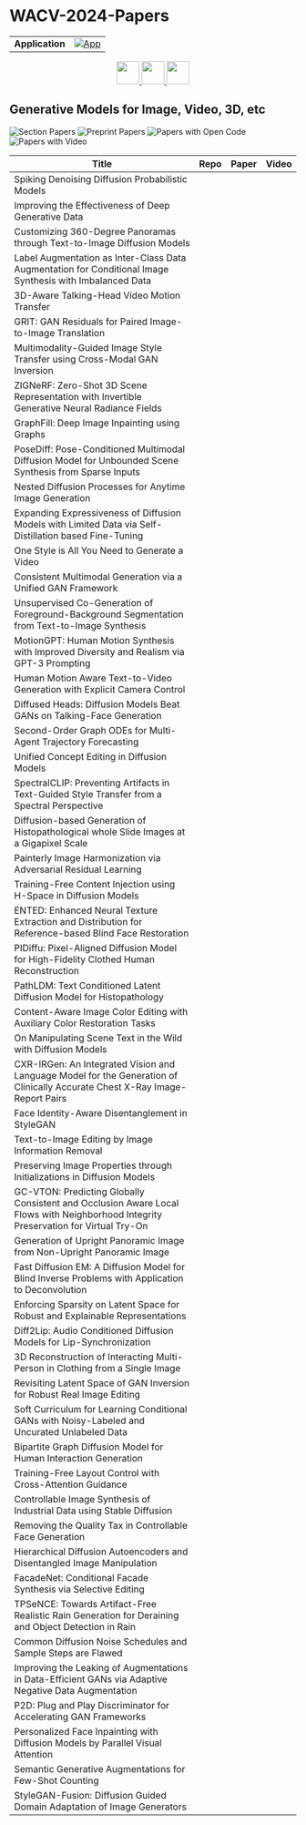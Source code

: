 # WACV-2024-Papers

<table>
    <tr>
        <td><strong>Application</strong></td>
        <td>
            <a href="https://huggingface.co/spaces/DmitryRyumin/NewEraAI-Papers" style="float:left;">
                <img src="https://img.shields.io/badge/🤗-NewEraAI--Papers-FFD21F.svg" alt="App" />
            </a>
        </td>
    </tr>
</table>

<div align="center">
    <a href="https://github.com/DmitryRyumin/WACV-2024-Papers/blob/main/sections/explainable_fair_accountable-privacy-preserving.md">
        <img src="https://cdn.jsdelivr.net/gh/DmitryRyumin/NewEraAI-Papers@main/images/left.svg" width="40" alt="" />
    </a>
    <a href="https://github.com/DmitryRyumin/WACV-2024-Papers/">
        <img src="https://cdn.jsdelivr.net/gh/DmitryRyumin/NewEraAI-Papers@main/images/home.svg" width="40" alt="" />
    </a>
    <a href="https://github.com/DmitryRyumin/WACV-2024-Papers/blob/main/sections/vision_language_and_other_modalities.md">
        <img src="https://cdn.jsdelivr.net/gh/DmitryRyumin/NewEraAI-Papers@main/images/right.svg" width="40" alt="" />
    </a>
</div>

## Generative Models for Image, Video, 3D, etc

![Section Papers](https://img.shields.io/badge/Section%20Papers-soon-42BA16) ![Preprint Papers](https://img.shields.io/badge/Preprint%20Papers-soon-b31b1b) ![Papers with Open Code](https://img.shields.io/badge/Papers%20with%20Open%20Code-soon-1D7FBF) ![Papers with Video](https://img.shields.io/badge/Papers%20with%20Video-soon-FF0000)

| **Title** | **Repo** | **Paper** | **Video** |
|-----------|:--------:|:---------:|:---------:|
| Spiking Denoising Diffusion Probabilistic Models |  |  |  |
| Improving the Effectiveness of Deep Generative Data |  |  |  |
| Customizing 360-Degree Panoramas through Text-to-Image Diffusion Models |  |  |  |
| Label Augmentation as Inter-Class Data Augmentation for Conditional Image Synthesis with Imbalanced Data |  |  |  |
| 3D-Aware Talking-Head Video Motion Transfer |  |  |  |
| GRIT: GAN Residuals for Paired Image-to-Image Translation |  |  |  |
| Multimodality-Guided Image Style Transfer using Cross-Modal GAN Inversion |  |  |  |
| ZIGNeRF: Zero-Shot 3D Scene Representation with Invertible Generative Neural Radiance Fields |  |  |  |
| GraphFill: Deep Image Inpainting using Graphs |  |  |  |
| PoseDiff: Pose-Conditioned Multimodal Diffusion Model for Unbounded Scene Synthesis from Sparse Inputs |  |  |  |
| Nested Diffusion Processes for Anytime Image Generation |  |  |  |
| Expanding Expressiveness of Diffusion Models with Limited Data via Self-Distillation based Fine-Tuning |  |  |  |
| One Style is All You Need to Generate a Video |  |  |  |
| Consistent Multimodal Generation via a Unified GAN Framework |  |  |  |
| Unsupervised Co-Generation of Foreground-Background Segmentation from Text-to-Image Synthesis |  |  |  |
| MotionGPT: Human Motion Synthesis with Improved Diversity and Realism via GPT-3 Prompting |  |  |  |
| Human Motion Aware Text-to-Video Generation with Explicit Camera Control |  |  |  |
| Diffused Heads: Diffusion Models Beat GANs on Talking-Face Generation |  |  |  |
| Second-Order Graph ODEs for Multi-Agent Trajectory Forecasting |  |  |  |
| Unified Concept Editing in Diffusion Models |  |  |  |
| SpectralCLIP: Preventing Artifacts in Text-Guided Style Transfer from a Spectral Perspective |  |  |  |
| Diffusion-based Generation of Histopathological whole Slide Images at a Gigapixel Scale |  |  |  |
| Painterly Image Harmonization via Adversarial Residual Learning |  |  |  |
| Training-Free Content Injection using H-Space in Diffusion Models |  |  |  |
| ENTED: Enhanced Neural Texture Extraction and Distribution for Reference-based Blind Face Restoration |  |  |  |
| PIDiffu: Pixel-Aligned Diffusion Model for High-Fidelity Clothed Human Reconstruction |  |  |  |
| PathLDM: Text Conditioned Latent Diffusion Model for Histopathology |  |  |  |
| Content-Aware Image Color Editing with Auxiliary Color Restoration Tasks |  |  |  |
| On Manipulating Scene Text in the Wild with Diffusion Models |  |  |  |
| CXR-IRGen: An Integrated Vision and Language Model for the Generation of Clinically Accurate Chest X-Ray Image-Report Pairs |  |  |  |
| Face Identity-Aware Disentanglement in StyleGAN |  |  |  |
| Text-to-Image Editing by Image Information Removal |  |  |  |
| Preserving Image Properties through Initializations in Diffusion Models |  |  |  |
| GC-VTON: Predicting Globally Consistent and Occlusion Aware Local Flows with Neighborhood Integrity Preservation for Virtual Try-On |  |  |  |
| Generation of Upright Panoramic Image from Non-Upright Panoramic Image |  |  |  |
| Fast Diffusion EM: A Diffusion Model for Blind Inverse Problems with Application to Deconvolution |  |  |  |
| Enforcing Sparsity on Latent Space for Robust and Explainable Representations |  |  |  |
| Diff2Lip: Audio Conditioned Diffusion Models for Lip-Synchronization |  |  |  |
| 3D Reconstruction of Interacting Multi-Person in Clothing from a Single Image |  |  |  |
| Revisiting Latent Space of GAN Inversion for Robust Real Image Editing |  |  |  |
| Soft Curriculum for Learning Conditional GANs with Noisy-Labeled and Uncurated Unlabeled Data |  |  |  |
| Bipartite Graph Diffusion Model for Human Interaction Generation |  |  |  |
| Training-Free Layout Control with Cross-Attention Guidance |  |  |  |
| Controllable Image Synthesis of Industrial Data using Stable Diffusion |  |  |  |
| Removing the Quality Tax in Controllable Face Generation |  |  |  |
| Hierarchical Diffusion Autoencoders and Disentangled Image Manipulation |  |  |  |
| FacadeNet: Conditional Facade Synthesis via Selective Editing |  |  |  |
| TPSeNCE: Towards Artifact-Free Realistic Rain Generation for Deraining and Object Detection in Rain |  |  |  |
| Common Diffusion Noise Schedules and Sample Steps are Flawed |  |  |  |
| Improving the Leaking of Augmentations in Data-Efficient GANs via Adaptive Negative Data Augmentation |  |  |  |
| P2D: Plug and Play Discriminator for Accelerating GAN Frameworks |  |  |  |
| Personalized Face Inpainting with Diffusion Models by Parallel Visual Attention |  |  |  |
| Semantic Generative Augmentations for Few-Shot Counting |  |  |  |
| StyleGAN-Fusion: Diffusion Guided Domain Adaptation of Image Generators |  |  |  |

